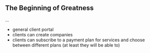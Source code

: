 ## The Beginning of Greatness

...

- general client portal
- clients can create companies
- clients can subscribe to a payment plan for services and choose between different plans (at least they will be able to)
